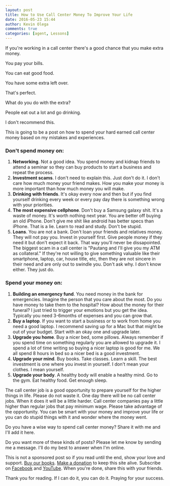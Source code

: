 ```yaml
---
layout: post
title: How to Use Call Center Money To Improve Your Life
date: 2016-05-23 15:44
author: Kevin Olega
comments: true
categories: [agent, Lessons]
---
```


If you're working in a call center there's a good chance that you make extra money. 

You pay your bills. 

You can eat good food. 

You have some extra left over. 

That's perfect. 

What do you do with the extra? 

People eat out a lot and go drinking. 


I don't recommend this. 

This is going to be a post on how to spend your hard earned call center money based on my mistakes and experiences.

### Don't spend money on:

1.  **Networking**. Not a good idea. You spend money and kidnap friends to attend a seminar so they can buy products to start a business and repeat the process.
2.  **Investment scams**. I don't need to explain this. Just don't do it. I don't care how much money your friend makes. How you make your money is more important than how much money you will make.
3.  **Drinking with friends**. It's okay every now and then but if you find yourself drinking every week or every pay day there is something wrong with your priorities.
4.  **The most expensive cellphone**. Don't buy a Samsung galaxy shit. It's a waste of money. It's worth nothing next year. You are better off buying an old iPhone. Don't give me shit like android has better specs than iPhone. That is a lie. Learn to read and study. Don't be stupid.
5.  **Loans**. You are not a bank. Don't loan your friends and relatives money. They will not pay you. Invest in yourself first. Give people money if they need it but don't expect it back. That way you'll never be dissapointed. The biggest scam in a call center is "Pautang and I'll give you my ATM as collateral." If they're not willing to give something valuable like their smartphone, laptop, car, house title, etc, then they are not sincere in their need and are only out to swindle you. Don't ask why. I don't know either. They just do.

### Spend your money on:

1.  **Building an emergency fund**. You need money in the bank for emergencies. Imagine the person that you care about the most. Do you have money to take them to the hospital? How about the money for their funeral? I just tried to trigger your emotions but you get the idea. Typically you need 3-6months of expenses and you can grow that.
2.  **Buy a laptop**. If you want to start a business or to work from home you need a good laptop. I recommend saving up for a Mac but that might be out of your budget. Start with an okay one and upgrade later.
3.  **Upgrade you home**. Buy a nicer bed, some pillows. Always remember if you spend time on something regularly you are allowed to upgrade it. I spend a lot of time writing so buying a nicer laptop is good for me. We all spend 8 hours in bed so a nicer bed is a good investment.
4.  **Upgrade your mind**. Buy books. Take classes. Learn a skill. The best investment is one where you invest in yourself. I don't mean your clothes. I mean yourself.
5.  **Upgrade your body**. A healthy body will enable a healthy mind. Go to the gym. Eat healthy food. Get enough sleep.

The call center job is a good opportunity to prepare yourself for the higher things in life. Please do not waste it. One day there will be no call center jobs. When it does it will be a little harder. Call center companies pay a little higher than regular jobs that pay minimum wage. Please take advantage of the opportunity. You can be smart with your money and improve your life or you can do stupid things with it and wonder where the money went.

Do you have a wise way to spend call center money? Share it with me and I'll add it here.

Do you want more of these kinds of posts? Please let me know by sending me a message. I'll do my best to answer when I'm online.

This is not a sponsored post so if you read until the end, show your love and support. [Buy our books](http://callcentertrainingtips.com/promos/).  [Make a donation](http://callcentertrainingtips.com/support/) to keep this site alive. Subscribe on [Facebook](https://www.facebook.com/callcentertrainingtips/) and [YouTube](https://www.youtube.com/channel/UCSRyiovg_InMdQAe7Fn0LtA). When you're done, share this with your friends. 

Thank you for reading. If I can do it, you can do it. Praying for your success.
